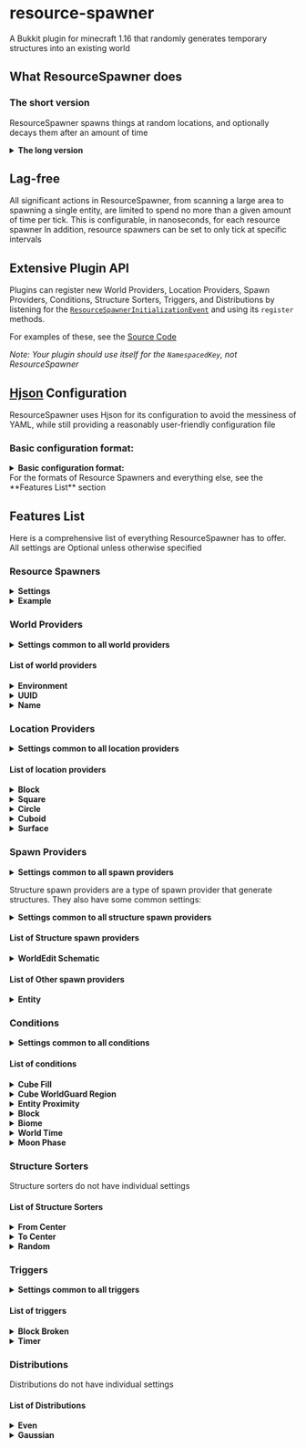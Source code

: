 # resource-spawner
A Bukkit plugin for minecraft 1.16 that randomly generates temporary structures into an existing world

## What ResourceSpawner does

### The short version
ResourceSpawner spawns things at random locations, and optionally decays them after an amount of time

<details>
<summary><b>The long version</b></summary>
Each cycle, each Resource Spawner will:

- If the structure limit is not met:
- Choose a World Provider, and use it to pick a world.
- Choose a Location Provider, and use it to pick a location.
- Choose a Spawn Provider, and check a set of Conditions.
- If all conditions are met, use it to spawn something.
### World Providers
World providers provide a list of worlds a Resource Spawner may operate in.
### Location Providers
Location providers provide an area a Resource Spawner may operate in, such as a cuboid, sphere, etc.
Some location providers offer Distributions, to allow generation bias towards certain areas
### Spawn Providers
Spawn providers spawn something in the location, such as a structure or entity
#### Structure Providers
Structure Providers are a special type of Spawn Provider that will spawn a structure. Since structure generation speed is limited, you can choose a Structure Sorter to define in what order the blocks will spawn or decay

Structure Providers allow you to schedule the structure to decay after a given amount of time. This time can be reset by Triggers
#### Triggers
Triggers will reset the timer on a structure provider when a specific event happens, such as a block being broken or a player moving nearby. Triggers can be set to reset the time to any value.
### Conditions
Conditions check the area around a spawn for specific features before allowing it to continue.

### For even more details, see the **Features List** section
</details>

## Lag-free
All significant actions in ResourceSpawner, from scanning a large area to spawning a single entity, are limited to spend no more than a given amount of time per tick. This is configurable, in nanoseconds, for each resource spawner
In addition, resource spawners can be set to only tick at specific intervals

## Extensive Plugin API

Plugins can register new World Providers, Location Providers, Spawn Providers, Conditions, Structure Sorters, Triggers, and Distributions by listening for the [`ResourceSpawnerInitializationEvent`](https://github.com/ThizThizzyDizzy/resource-spawner/blob/master/src/com/thizthizzydizzy/resourcespawner/ResourceSpawnerInitilizationEvent.java) and using its `register` methods.

For examples of these, see the [Source Code](https://github.com/ThizThizzyDizzy/resource-spawner/blob/master/src/com/thizthizzydizzy/resourcespawner/ResourceSpawnerCore.java#L293)

*Note: Your plugin should use itself for the `NamespacedKey`, not ResourceSpawner*

## [Hjson](https://hjson.github.io/) Configuration
ResourceSpawner uses Hjson for its configuration to avoid the messiness of YAML, while still providing a reasonably user-friendly configuration file
### Basic configuration format:
<details>
<summary><b>Basic configuration format:</b></summary>

```
{
    resource_spawners: [
        {
            //a resource spawner
        }
        {
            //another resource spawner
        }
    ]
}
```
</details>
For the formats of Resource Spawners and everything else, see the **Features List** section

## Features List
Here is a comprehensive list of everything ResourceSpawner has to offer.
All settings are Optional unless otherwise specified
### Resource Spawners
<details>
<summary><b>Settings</b></summary>

String **`name` (Required)**

The name of the resource spawner, used for saving/loading and for debugging. Must be unique

Array **`world_providers`**

Each spawn, a world provider will be randomly chosen from this list.

Although not required, this resource spawner will do nothing if this is not present

Array **`location_providers`**

Each spawn, a location provider will be randomly chosen from this list.

Although not required, this resource spawner will do nothing if this is not present

Array **`spawn_providers`**

Each spawn, a spawn provider will be randomly chosen from this list.

Although not required, this resource spawner will do nothing if this is not present

int **`limit`** (Default 1)

The maximum number of structures this resource spawner can have active at a time. Set to -1 to disable the limit, but be very careful if you do to avoid runaway generation!

Note: This only counts Structures, not other spawn types!

int **`spawn_delay`** (Default 0)

The minimum delay, in ticks, between spawns. (This is the time from the beginning of one spawn to the begginning of the next, although there cannot be multiple things spawning at the same time in one resource spawner)

int **`tick_interval`** (Default 1)

The interval, in ticks, at which this resource spawner runs. This is useful if you don't want it running every tick. (This will decrease the resolution of all underlying delays; ex. if you set this to 1 minute, delays will be effectively rounded up to the nearest minute)

long **`max_tick_time`** (Default 5_000_000 (5ms, or 10% of a tick))

The maximum time, in nanoseconds, this resource spawner may spend on a task in one tick. (Resolution is not perfect; see [System#nanoTime()](https://docs.oracle.com/javase/8/docs/api/java/lang/System.html#nanoTime()) if you're interested in why)
</details>
<details>
<summary><b>Example</b></summary>

```
{
    name: example
    world_providers: [
        {
            //a world provider
        }
    ]
    location_providers: [
        {
            //a location provider
        }
    ]
    spawn_providers: [
        {
            //a spawn provider
        }
    ]
    limit: 10 //maximum of 10 structures
    spawn_delay: 1200 //spawn every minute (1200 ticks)
    tick_interval: 200 //tick every 10 seconds (200 ticks)
    max_tick_time: 1_000_000 //limit of 1 millisecond per tick (1,000,000 nanoseconds)
}
```
</details>

### World Providers
<details>
<summary><b>Settings common to all world providers</b></summary>

String **`type` (Required)**

Which world provider this is; should be a [namespaced ID](https://minecraft.fandom.com/wiki/Resource_location)

If no namespace is provided, a default of `resourcespawner` will be assumed

int **`weight`** (Default 1)

Determines the chance of this world provider being picked. Works like the weights in [Loot Tables](https://minecraft.fandom.com/wiki/Loot_table)
</details>

#### List of world providers

<details>
<summary><b>Environment</b></summary>

id: `resourcespawner:environment`

Provides a random world with a certain [Environment](https://hub.spigotmc.org/javadocs/bukkit/org/bukkit/World.Environment.html)

All worlds have an equal chance of being selected; For individual weights, make a World Provider for each one

##### Settings

String **`environment`** (Default normal)

The environment to provide. Accepted values are all environments [here](https://hub.spigotmc.org/javadocs/bukkit/org/bukkit/World.Environment.html), as well as `overworld` for the `normal` environment

##### Example

```
{
    type: environment //namespace not required for built-in stuff
    weight: 1 //common settings
    environment: nether //provide all nether-type worlds
}
```
</details>
<details>
<summary><b>UUID</b></summary>

id: `resourcespawner:uuid`

Provides a set of worlds by their UUIDs

All worlds have an equal chance of being selected; For individual weights, make a World Provider for each one

##### Settings

Array **`worlds`** (Default normal)

A list of worlds to provide. Each entry must be a string with the String representation of the world's UUID (with dashes!)

boolean **`blacklist`** (Default false)

If set, this will provide all worlds *except* those provided in `worlds`

##### Example

```
{
    type: uuid //namespace not required for built-in stuff
    weight: 1 //common settings
    worlds: [
        "6943ac80-a52f-4a42-90ed-c9223bfa75f8" //a world UUID
        "01234567-89ab-cdef-0123-456789abcdef" //another world UUID
    ]
    blacklist: true //provide all worlds except these
}
```
</details>
<details>
<summary><b>Name</b></summary>

id: `resourcespawner:name`

Provides a set of worlds by their Names

All worlds have an equal chance of being selected; For individual weights, make a World Provider for each one

##### Settings

Array **`worlds`** (Default normal)

A list of worlds to provide. Each entry must be a string with the world's name (Case sensitive!)

boolean **`blacklist`** (Default false)

If set, this will provide all worlds *except* those provided in `worlds`

##### Example

```
{
    type: name //namespace not required for built-in stuff
    weight: 1 //common settings
    worlds: [
        some_amazing_world //a world name
        another_less_amazing_world //another world name
    ]
    blacklist: false //provide only these worlds
}
```
</details>

### Location Providers
<details>
<summary><b>Settings common to all location providers</b></summary>

String **`type` (Required)**

Which location provider this is; should be a [namespaced ID](https://minecraft.fandom.com/wiki/Resource_location)

If no namespace is provided, a default of `resourcespawner` will be assumed

int **`weight`** (Default 1)

Determines the chance of this location provider being picked. Works like the weights in [Loot Tables](https://minecraft.fandom.com/wiki/Loot_table)

</details>

#### List of location providers

<details>
<summary><b>Block</b></summary>

id: `resourcespawner:block`

Provides the location of a single block

##### Settings

int **`x` (Required)**

The X coordinate of the block

int **`y` (Required)**

The Y coordinate of the block

int **`z` (Required)**

The Z coordinate of the block

##### Example

```
{
    type: block //namespace not required for built-in stuff
    weight: 1 //common settings
    x: 42
    y: 64
    z: 9001
}
```
</details>

<details>
<summary><b>Square</b></summary>

id: `resourcespawner:square`

Provides random locations in a square around a point in the world

##### Settings

int **`x` (Required)**

The X coordinate of the center of the square

int **`z` (Required)**

The Z coordinate of the center of the square

int **`radius`** (default 0)

The radius of the square, not including the center block (radius of 1 means 3x3, 2 means 5x5, etc.)

int **`min_y`** (default -2147483648)

The minimum Y value of this cuboid. Locations will never be provided lower than the bottom of the world, so negative values are allowed

int **`max_y`** (default 2147483647)

the maximum Y value of this cuboid. Locations will never be provided higher than the top of the world, so extremely large values are allowed

String **`vertical_distribution`** (default even)

The vertical distribution to use. should be a namespaced id matching that of a Distribution (see **Distributions**)

String **`horizontal_distribution`** (default even)

The horizontal distribution to use. should be a namespaced id matching that of a Distribution (see **Distributions**)

##### Example

```
{
    type: square //namespace not required for built-in stuff
    weight: 1 //common settings
    x: 42 //center
    z: 42 //center
    radius: 500 //offer a 500 block radius (1001x1001) square
    min_y: 64 // all locations above sea level
    max_y: 1024 // no locations higher than 1024
    vertical_distribution: even //use an even distribution for vertical distribution
    horizontal_distribution: gaussian //use a gaussian distribution for horizontal distribution
}
```
</details>

<details>
<summary><b>Circle</b></summary>

id: `resourcespawner:circle`

Provides random locations in a circle around a point in the world

Note: This has the same distribution as the Square Location provider, but discards any points outside the circle

##### Settings

int **`x` (Required)**

The X coordinate of the center of the circle

int **`z` (Required)**

The Z coordinate of the center of the circle

int **`radius`** (default 0)

The radius of the circle

int **`min_y`** (default -2147483648)

The minimum Y value of the cylinder. Locations will never be provided lower than the bottom of the world, so negative values are allowed

int **`max_y`** (default 2147483647)

the maximum Y value of the cylinder. Locations will never be provided higher than the top of the world, so extremely large values are allowed

String **`vertical_distribution`** (default even)

The vertical distribution to use. should be a namespaced id matching that of a Distribution (see **Distributions**)

String **`horizontal_distribution`** (default even)

The horizontal distribution to use. should be a namespaced id matching that of a Distribution (see **Distributions**)

##### Example

```
{
    type: circle //namespace not required for built-in stuff
    weight: 1 //common settings
    x: -64 //center
    z: 9001 //center
    radius: 400 //offer a 400 block radius circle
    min_y: 0 // all locations above y=0
    max_y: 255 // no locations higher than 255
    vertical_distribution: gaussian //use a gaussian distribution for vertical distribution
    horizontal_distribution: even //use an even distribution for horizontal distribution
}
```
</details>

<details>
<summary><b>Cuboid</b></summary>

id: `resourcespawner:cuboid`

Provides random locations from a given cuboid area

##### Settings

int **`min_x` (Required)**

the minimum X value of the cuboid

int **`max_x` (Required)**

the maximum X value of the cuboid

int **`min_y`** (default -2147483648)

The minimum Y value of the cuboid. Locations will never be provided lower than the bottom of the world, so negative values are allowed

int **`max_y`** (default 2147483647)

the maximum Y value of the cuboid. Locations will never be provided higher than the top of the world, so extremely large values are allowed

int **`min_z` (Required)**

the minimum Z value of the cuboid

int **`max_z` (Required)**

the maximum Z value of the cuboid

String **`x_distribution`** (default even)

The distribution to use on the X axis. should be a namespaced id matching that of a Distribution (see **Distributions**)

String **`y_distribution`** (default even)

The distribution to use on the Y axis. should be a namespaced id matching that of a Distribution (see **Distributions**)

String **`z_distribution`** (default even)

The distribution to use on the Z axis. should be a namespaced id matching that of a Distribution (see **Distributions**)

##### Example

```
{
    type: cuboid //namespace not required for built-in stuff
    weight: 1 //common settings
    min_x: 64
    max_x: 128
    min_y: 32
    max_y: 512
    min_z: 2
    max_z: 9999
    x_distribution: gaussian //use a gaussian distribution for the X axis
    y_distribution: even //use an even distribution for the Y axis
    z_distribution: even //use an even distribution for the Z axis
}
```
</details>

<details>
<summary><b>Surface</b></summary>

id: `resourcespawner:surface`

Provides random locations from the surface in a given square

Provided locations are the highest solid block at each x/z value, as described in [World#GetHighestBlockAt](https://hub.spigotmc.org/javadocs/spigot/org/bukkit/World.html#getHighestBlockAt(int,int))

##### Settings

int **`x` (Required)**

The x coordinate of the center of the square

int **`z` (Required)**

The z coordinate of the center of the square

int **`radius`** (Default 0)

The radius of the square, not including the center block (radius of 1 means 3x3, 2 means 5x5, etc.)

String **`distribution`** (default even)

The distribution to use. should be a namespaced id matching that of a Distribution (see **Distributions**)

##### Example

```
{
    type: surface //namespace not required for built-in stuff
    weight: 1 //common settings
    x: 96
    z: 1000000
    radius: 1000
    distribution: gaussian //use a gaussian distribution
}
```
</details>

### Spawn Providers
<details>
<summary><b>Settings common to all spawn providers</b></summary>

String **`type` (Required)**

Which spawn provider this is; should be a [namespaced ID](https://minecraft.fandom.com/wiki/Resource_location)

If no namespace is provided, a default of `resourcespawner` will be assumed

int **`weight`** (Default 1)

Determines the chance of this location provider being picked. Works like the weights in [Loot Tables](https://minecraft.fandom.com/wiki/Loot_table)

Array **`conditions`** (Optional)

A list of Conditions that must be met for this to spawn. See **Conditions** for more details

</details>

Structure spawn providers are a type of spawn provider that generate structures. They also have some common settings:

<details>
<summary><b>Settings common to all structure spawn providers</b></summary>

String **`build_order`**

The order in which blocks will spawn. should be a namespaced id matching that of a Structure Sorter (see **Structure Sorters**)

If no namespace is provided, a default of `resourcespawner` will be assumed

If no build order is listed, the structure will be built in an undefined order

Array **`replace`**

A list of blocks that can be replaced. 

Each entry must be a string, which can match a block name or block tag (ex. #minecraft:fences)

Object **`decay`**

An object that holds all of the decay settings.

##### Decay settings

String **`decay_order`**

The order in which blocks will decay. should be a namespaced id matching that of a Structure Sorter (see **Structure Sorters**)

If no namespace is provided, a default of `resourcespawner` will be assumed

If no decay order is listed, the structure will decay in an undefined order

int **`delay` (Required)**

The time, in ticks, before this structure will decay

Array **`reset_triggers`**

A list of Triggers that can extend the decay time. see **Triggers** for more details

String **`decay_to`** (Default air)

The block to decay to. (ex. air or water)

##### Trigger settings

Each Decay trigger has these common settings

int **`delay` (Required)**

The value to reset the decay timer to. This cannot decrease the time

</details>

#### List of Structure spawn providers

<details>
<summary><b>WorldEdit Schematic</b></summary>

id: `resourcespawner:we_schematic`

(Requires [WorldEdit](https://dev.bukkit.org/projects/worldedit))

Provides a structure from a schematic readable by WorldEdit

The structure will always spawn with the center of the structure at the spawn location.

##### Settings

String **`file` (Required)**

The path to the schematic file, from the ResourceSpawner folder (a value of `folder/file.schem` would point to the file `.../plugins/ResourceSpawner/folder/file.schem`)

##### Example

```
{
    type: we_schematic //namespace not required for built-in stuff
    weight: 1 //common settings
    file: some/interesting/subfolder/cool_structure.schem
    conditions: [
        {
            //a condition
        }
        {
            //another condition
        }
    ]
    build_order: from_center //build from center, namespace not required for built-in stuff
    replace: [//replace only air and cave air
        air
        cave_air
    ]
    decay: {
        decay_order: random //decay in random order, namespace not required for built-in stuff
        delay: 72000 //decay after 1 hour
        reset_triggers: [
            {
                //trigger stuff here
                delay: 12000 //reset to 10 minutes
                conditions: [
                    {
                        //a condition
                    }
                    {
                        //another condition
                    }
                ]
            }
        ]
        decay_to: air //leave air behind when decaying
    }
}
```
</details>

#### List of Other spawn providers

<details>
<summary><b>Entity</b></summary>

id: `resourcespawner:entity`

Spawns a single entity of the given type

##### Settings

String **`entity` (Required)**

The entity type to spawn

##### Example

```
{
    type: entity //namespace not required for built-in stuff
    weight: 1 //common settings
    entity: minecraft:sheep
    conditions: [
        {
            //a condition
        }
        {
            //another condition
        }
    ]
}
```
</details>

### Conditions
<details>
<summary><b>Settings common to all conditions</b></summary>

String **`type` (Required)**

Which condition this is; should be a [namespaced ID](https://minecraft.fandom.com/wiki/Resource_location)

If no namespace is provided, a default of `resourcespawner` will be assumed

</details>

#### List of conditions

<details>
<summary><b>Cube Fill</b></summary>

id: `resourcespawner:cube_fill`

Checks the block types in a cube centered on the spawn location

##### Settings

int **`radius`** (Default 0)

The radius of the cube, not including the center block (radius of 1 means 3x3x3, 2 means 5x5x3, etc.)

If the cube extends below the bottom of the world or past world height, every position outside the world will be skipped

Array **`blocks` (Required)**

A list of blocks to search for 

Each entry must be a string, which can match a block name or block tag (ex. #minecraft:fences)

int **`min`**

The minimum number of blocks that must be present. If fewer than this many blocks are found, the condition will fail

int **`max`**

The maximum number of blocks that must be present. If more than this many blocks are found, the condition will fail

double **`min_percent`**

The minimum percentage of blocks that must be present (where 100.0 is 100%) If fewer than this percentage of the total area are the given blocks, the condition will fail

double **`max_percent`**

The maximum percentage of blocks that must be present (where 100.0 is 100%) If more than this percentage of the total area are the given blocks, the condition will fail

##### Example

```
{
    type: cube_fill //namespace not required for built-in stuff
    radius: 200 //check all blocks in a 401x401x401 cube
    blocks: [
        air //only looking for air, nothing else
    ]
    //you probably don't need all four of these at once; they're just here for demonstration
    min: 50 // must have at least 50 air blocks
    max: 500 // must have no more than 500 air blocks
    min_percent: 100 //must be all air
    max_percent: 20 //must be no more than 20% air
}
```
</details>

<details>
<summary><b>Cube WorldGuard Region</b></summary>

id: `resourcespawner:cube_wg_region`

(Requires [WorldGuard](https://dev.bukkit.org/projects/worldguard))

Checks for WorldGuard regions in a cube centered on the spawn location (to check just the spawn block, set radius to 0)

##### Settings

int **`radius`** (Default 0)

The radius of the cube, not including the center block (radius of 1 means 3x3x3, 2 means 5x5x3, etc.)

If the cube extends below the bottom of the world or past world height, every position outside the world will be skipped

Array **`regions`**

A list of regions to search for 

Each entry must be a string, which matches the region ID (name)

boolean **`invert`** (Default false)

If set to true, this will look for any region *except* those listed in `regions`

##### Example

```
{
    type: cube_wg_region //namespace not required for built-in stuff
    radius: 200 //check all blocks in a 401x401x401 cube
    regions: [
        donotspawnstuffhere //the do not spawn stuff here region
        spawn //the spawn region
    ]
    invert: true //don't spawn stuff in the above regions
}
```
</details>

<details>
<summary><b>Entity Proximity</b></summary>

id: `resourcespawner:entity_proximity`

Searches for entities in a spherical radius around the spawn location

##### Settings

int **`radius`** (Default 0)

The radius of the sphere to check

Array **`entities`**

A list of entity types to search for

Each entry must be a string, matching the id of an entity type

boolean **`invert`** (Default false)

If set to true, this will fail if any the listed entities are found

##### Example

```
{
    type: entity_proximity //namespace not required for built-in stuff
    radius: 200 //check for entities in a 200 block radius
    entities: [
        player //only spawn near players
        item //or items too, I guess
    ]
    invert: false //one of these entities must be nearby
}
```
</details>

<details>
<summary><b>Block</b></summary>

id: `resourcespawner:block`

Searches for a specific block in a specific relative location

##### Settings

int **`x_offset`** (default 0)

The X offset of the block to look for

int **`y_offset`** (default 0)

the Y offset of the block to look for

int **`z_offset`** (default 0)

the Z offset of the block to look for

boolean **`invert`** (default false)

if true, this condition will fail if the block matches any of those listed in `blocks`

Array **`blocks`**

A list of blocks to search for 

Each entry must be a string, which can match a block name or block tag (ex. #minecraft:fences)

##### Example

```
{
    type: block//namespace not required for built-in stuff
    x_offset: 0
    y_offset: -1//check the block just below
    z_offset: 0
    blocks: [
        lava//must not be lava
    ]
    invert: true //must not be
}
```
</details>

<details>
<summary><b>Biome</b></summary>

id: `resourcespawner:biome`

Checks the biome at the spawn location

##### Settings

boolean **`invert`** (default false)

if true, this condition will fail if the biome matches any of those listed in `biomes`

Array **`biomes`**

A list of biomes to search for 

Each entry must be a string, matching the biome name

##### Example

```
{
    type: block//namespace not required for built-in stuff
    biomes: [
        plains//only spawns in plains
    ]
    invert: false //only in plains
}
```
</details>

<details>
<summary><b>World Time</b></summary>

id: `resourcespawner:world_time`

Checks that the world time is within a specific range (current day time, not total time)

##### Settings

int **`min`**

The minimum time allowed

int **`max`**

The maximum time allowed

##### Example

```
{
    type: world_time//namespace not required for built-in stuff
    min: 6000 //must be after noon
    max: 18000 //must be before midnight
}
```
</details>

<details>
<summary><b>Moon Phase</b></summary>

id: `resourcespawner:moon_phase`

Checks that the phase of the moon is within a specific range, where 0 is the full moon

##### Settings

int **`min`**

The minimum phase allowed

int **`max`**

The maximum phase allowed

##### Example

```
{
    type: moon_phase//namespace not required for built-in stuff
    min: 3 //must be at least a waning crescent
    max: 5 //must be no later than a waxing crescent
}
```
</details>

### Structure Sorters

Structure sorters do not have individual settings

#### List of Structure Sorters

<details>
<summary><b>From Center</b></summary>

id: `resourcespawner:from_center`

Creates or destroys blocks from the center of the structure outwards
</details>

<details>
<summary><b>To Center</b></summary>

id: `resourcespawner:to_center`

Creates or destroys blocks from the outside of the structure inwards towards the center
</details>

<details>
<summary><b>Random</b></summary>

id: `resourcespawner:random`

Creates or destroys blocks in a random order
</details>

### Triggers

<details>
<summary><b>Settings common to all triggers</b></summary>

String **`trigger` (Required)**

Which trigger this is; should be a [namespaced ID](https://minecraft.fandom.com/wiki/Resource_location)

If no namespace is provided, a default of `resourcespawner` will be assumed

Array **`conditions`**

A list of Conditions that must be met for this trigger to activate. See **Conditions** for more details

</details>

#### List of triggers

<details>
<summary><b>Block Broken</b></summary>

id: `resourcespawner:block_broken`

Triggers when one of a structures' blocks is broken

##### Settings

List **`blocks`**

A list of blocks to trigger for. If not provided, this will trigger for all blocks.

Each entry must be a string, which can match a block name or block tag (ex. #minecraft:fences)

##### Example

```
{
    trigger: block_broken//namespace not required for built-in stuff
    blocks: [
        stone
        iron_ore
        light_blue_glazed_terracotta
    ]
}
```
</details>

<details>
<summary><b>Timer</b></summary>

id: `resourcespawner:timer`

Triggers at regular intervals

##### Settings

int **`interval` (Required)**

How often to trigger, in ticks

##### Example

```
{
    trigger: timer//namespace not required for built-in stuff
    interval: 20 //trigger every second
    conditions: [//timer is meant to be used with conditions
        //a condition
    ]
}
```
</details>

### Distributions

Distributions do not have individual settings

#### List of Distributions

<details>
<summary><b>Even</b></summary>

id: `resourcespawner:even`

provides a random number with an equal change of each value
</details>

<details>
<summary><b>Gaussian</b></summary>

id: `resourcespawner:gaussian`

provides a random number with a gaussian distribution, centered on the middle of the given range, with a standard deviation that meets both ends. **This can exceed the given range!**
</details>